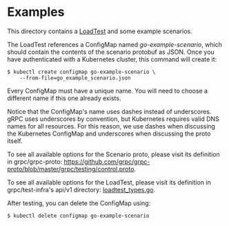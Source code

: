# Examples

This directory contains a [LoadTest](e2etest.grpc.io_v1_loadtest.yaml) and some
example scenarios.

The LoadTest references a ConfigMap named _go-example-scenario_, which should
contain the contents of the scenario protobuf as JSON. Once you have
authenticated with a Kubernetes cluster, this command will create it:

```
$ kubectl create configmap go-example-scenario \
    --from-file=go_example_scenario.json
```

Every ConfigMap must have a unique name. You will need to choose a different
name if this one already exists.

Notice that the ConfigMap's name uses dashes instead of underscores. gRPC uses
underscores by convention, but Kubernetes requires valid DNS names for all
resources. For this reason, we use dashes when discussing the Kubernetes
ConfigMap and underscores when discussing the proto itself.

To see all available options for the Scenario proto, please visit its definition
in grpc/grpc-proto:
https://github.com/grpc/grpc-proto/blob/master/grpc/testing/control.proto.

To see all available options for the LoadTest, please visit its definition in
grpc/test-infra's api/v1 directory:
[loadtest_types.go](../../api/v1/loadtest_types.go).

After testing, you can delete the ConfigMap using:

```
$ kubectl delete configmap go-example-scenario
```
